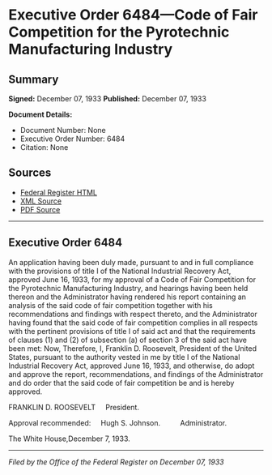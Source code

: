 # Executive Order 6484—Code of Fair Competition for the Pyrotechnic Manufacturing Industry

## Summary

**Signed:** December 07, 1933
**Published:** December 07, 1933

**Document Details:**
- Document Number: None
- Executive Order Number: 6484
- Citation: None

## Sources
- [Federal Register HTML](https://www.presidency.ucsb.edu/documents/executive-order-6484-code-fair-competition-for-the-pyrotechnic-manufacturing-industry)
- [XML Source](None)
- [PDF Source](None)

---

## Executive Order 6484

An application having been duly made, pursuant to and in full compliance with the provisions of title I of the National Industrial Recovery Act, approved June 16, 1933, for my approval of a Code of Fair Competition for the Pyrotechnic Manufacturing Industry, and hearings having been held thereon and the Administrator having rendered his report containing an analysis of the said code of fair competition together with his recommendations and findings with respect thereto, and the Administrator having found that the said code of fair competition complies in all respects with the pertinent provisions of title I of said act and that the requirements of clauses (1) and (2) of subsection (a) of section 3 of the said act have been met:
Now, Therefore, I, Franklin D. Roosevelt, President of the United States, pursuant to the authority vested in me by title I of the National Industrial Recovery Act, approved June 16, 1933, and otherwise, do adopt and approve the report, recommendations, and findings of the Administrator and do order that the said code of fair competition be and is hereby approved.

FRANKLIN D. ROOSEVELT     President.

Approval recommended:     Hugh S. Johnson.          Administrator.

The White House,December 7, 1933.

---

*Filed by the Office of the Federal Register on December 07, 1933*
